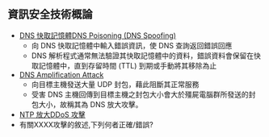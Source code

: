 
## 資訊安全技術概論
- [DNS 快取記憶體DNS Poisoning (DNS Spoofing)](https://www.cloudflare.com/zh-tw/learning/dns/dns-cache-poisoning/)
  - 向 DNS 快取記憶體中輸入錯誤資訊，使 DNS 查詢返回錯誤回應 
  - DNS 解析程式通常無法驗證其快取記憶體中的資料，錯誤資料會保留在快取記憶體中，直到存留時間 (TTL) 到期或手動將其移除為止
- [DNS Amplification Attack](https://www.cc.ntu.edu.tw/chinese/epaper/0028/20140320_2808.html) 
  - 向目標主機發送大量 UDP 封包，藉此阻斷其正常服務
  - 受害 DNS 主機回傳到目標主機之封包大小會大於殭屍電腦群所發送的封包大小，故稱其為 DNS 放大攻擊。
- [NTP 放大DDoS 攻擊](https://www.cloudflare.com/zh-tw/learning/ddos/ntp-amplification-ddos-attack/)
- 有關XXXX攻擊的敘述,下列何者正確/錯誤? 
